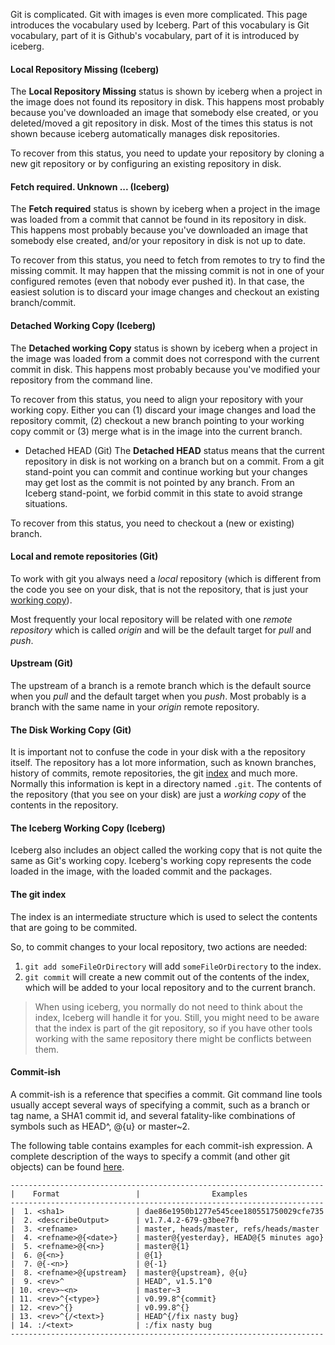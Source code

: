 Git is complicated. Git with images is even more complicated.
This page introduces the vocabulary used by Iceberg. Part of this vocabulary is Git vocabulary, part of it is Github's vocabulary, part of it is introduced by iceberg.

#### Local Repository Missing (Iceberg)
The **Local Repository Missing** status is shown by iceberg when a project in the image does not found its repository in disk. This happens most probably because you've downloaded an image that somebody else created, or you deleted/moved a git repository in disk. Most of the times this status is not shown because iceberg automatically manages disk repositories.

To recover from this status, you need to update your repository by cloning a new git repository or by configuring an existing repository in disk.

#### Fetch required. Unknown ... (Iceberg)
The **Fetch required** status is shown by iceberg when a project in the image was loaded from a commit that cannot be found in its repository in disk. This happens most probably because you've downloaded an image that somebody else created, and/or your repository in disk is not up to date.

To recover from this status, you need to fetch from remotes to try to find the missing commit. It may happen that the missing commit is not in one of your configured remotes (even that nobody ever pushed it). In that case, the easiest solution is to discard your image changes and checkout an existing branch/commit.

#### Detached Working Copy (Iceberg)
The **Detached working Copy** status is shown by iceberg when a project in the image was loaded from a commit does not correspond with the current commit in disk. This happens most probably because you've modified your repository from the command line.

To recover from this status, you need to align your repository with your working copy. Either you can (1) discard your image changes and load the repository commit, (2) checkout a new branch pointing to your working copy commit or (3) merge what is in the image into the current branch.

- Detached HEAD (Git)
The **Detached HEAD** status means that the current repository in disk is not working on a branch but on a commit. From a git stand-point you can commit and continue working but your changes may get lost as the commit is not pointed by any branch. From an Iceberg stand-point, we forbid commit in this state to avoid strange situations.

To recover from this status, you need to checkout a (new or existing) branch.

#### Local and remote repositories (Git)
To work with git you always need a *local* repository (which is different from the code you see on your disk, that is not the repository, that is just your [working copy](#The-working-copy)). 

Most frequently your local repository will be related with one *remote repository* which is called *origin* and will be the default target for *pull* and *push*.

#### Upstream (Git)
The upstream of a branch is a remote branch which is the default source when you *pull* and the default target when you *push*. Most probably is a branch with the same name in your *origin* remote repository.

#### The Disk Working Copy (Git)
It is important not to confuse the code in your disk with a the repository itself. The repository has a lot more information, such as known branches, history of commits, remote repositories, the git [index](The-git-index) and much more. Normally this information is kept in a directory named `.git`. The contents of the repository (that you see on your disk) are just a *working copy* of the contents in the repository.

#### The Iceberg Working Copy (Iceberg)

Iceberg also includes an object called the working copy that is not quite the same as Git's working copy.
Iceberg's working copy represents the code loaded in the image, with the loaded commit and the packages.

#### The git index
The index is an intermediate structure which is used to select the contents that are going to be commited. 

So, to commit changes to your local repository, two actions are needed: 
1. `git add someFileOrDirectory` will add `someFileOrDirectory` to the index. 
2. `git commit` will create a new commit out of the contents of the index, which will be added to your local repository and to the current branch.

> When using iceberg, you normally do not need to think about the index, Iceberg will handle it for you. Still, you might need to be aware that the index is part of the git repository, so if you have other tools working with the same repository there might be conflicts between them.

#### Commit-ish
A commit-ish is a reference that specifies a commit. Git command line tools usually accept several ways of specifying a commit, such as a branch or tag name, a SHA1 commit id, and several fatality-like combinations of symbols such as HEAD^, @{u} or master~2.

The following table contains examples for each commit-ish expression. A complete description of the ways to specify a commit (and other git objects) can be found [here](https://www.kernel.org/pub/software/scm/git/docs/gitrevisions.html#_specifying_revisions). 
```
----------------------------------------------------------------------
|    Format                 |                Examples
----------------------------------------------------------------------
|  1. <sha1>                | dae86e1950b1277e545cee180551750029cfe735
|  2. <describeOutput>      | v1.7.4.2-679-g3bee7fb
|  3. <refname>             | master, heads/master, refs/heads/master
|  4. <refname>@{<date>}    | master@{yesterday}, HEAD@{5 minutes ago}
|  5. <refname>@{<n>}       | master@{1}
|  6. @{<n>}                | @{1}
|  7. @{-<n>}               | @{-1}
|  8. <refname>@{upstream}  | master@{upstream}, @{u}
|  9. <rev>^                | HEAD^, v1.5.1^0
| 10. <rev>~<n>             | master~3
| 11. <rev>^{<type>}        | v0.99.8^{commit}
| 12. <rev>^{}              | v0.99.8^{}
| 13. <rev>^{/<text>}       | HEAD^{/fix nasty bug}
| 14. :/<text>              | :/fix nasty bug
----------------------------------------------------------------------
```